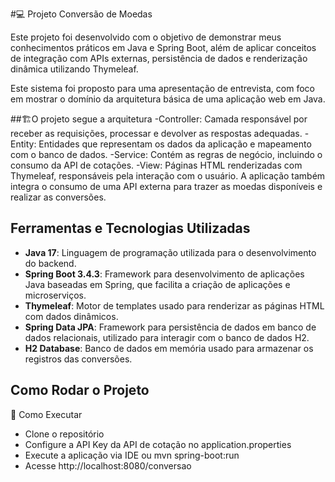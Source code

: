 #💻 Projeto Conversão de Moedas

Este projeto foi desenvolvido com o objetivo de demonstrar meus conhecimentos práticos em Java e Spring Boot, além de aplicar conceitos de integração com APIs externas, persistência de dados e renderização dinâmica utilizando Thymeleaf.

Este sistema foi proposto para uma apresentação de entrevista, com foco em mostrar o domínio da arquitetura básica de uma aplicação web em Java.

##🏗️O projeto segue a arquitetura
  -Controller: Camada responsável por receber as requisições, processar e devolver as respostas adequadas.
  -Entity: Entidades que representam os dados da aplicação e mapeamento com o banco de dados.
  -Service: Contém as regras de negócio, incluindo o consumo da API de cotações.
  -View: Páginas HTML renderizadas com Thymeleaf, responsáveis pela interação com o usuário.
   A aplicação também integra o consumo de uma API externa para trazer as moedas disponíveis e realizar as conversões.

## Ferramentas e Tecnologias Utilizadas

- **Java 17**: Linguagem de programação utilizada para o desenvolvimento do backend.
- **Spring Boot 3.4.3**: Framework para desenvolvimento de aplicações Java baseadas em Spring, que facilita a criação de aplicações e microserviços.
- **Thymeleaf**: Motor de templates usado para renderizar as páginas HTML com dados dinâmicos.
- **Spring Data JPA**: Framework para persistência de dados em banco de dados relacionais, utilizado para interagir com o banco de dados H2.
- **H2 Database**: Banco de dados em memória usado para armazenar os registros das conversões.

## Como Rodar o Projeto

🚀 Como Executar
- Clone o repositório
- Configure a API Key da API de cotação no application.properties
- Execute a aplicação via IDE ou mvn spring-boot:run
- Acesse http://localhost:8080/conversao
